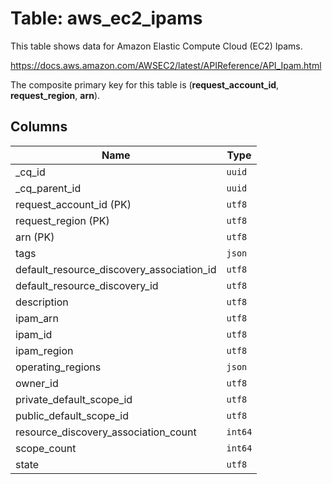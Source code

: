 # Table: aws_ec2_ipams

This table shows data for Amazon Elastic Compute Cloud (EC2) Ipams.

https://docs.aws.amazon.com/AWSEC2/latest/APIReference/API_Ipam.html

The composite primary key for this table is (**request_account_id**, **request_region**, **arn**).

## Columns

| Name          | Type          |
| ------------- | ------------- |
|_cq_id|`uuid`|
|_cq_parent_id|`uuid`|
|request_account_id (PK)|`utf8`|
|request_region (PK)|`utf8`|
|arn (PK)|`utf8`|
|tags|`json`|
|default_resource_discovery_association_id|`utf8`|
|default_resource_discovery_id|`utf8`|
|description|`utf8`|
|ipam_arn|`utf8`|
|ipam_id|`utf8`|
|ipam_region|`utf8`|
|operating_regions|`json`|
|owner_id|`utf8`|
|private_default_scope_id|`utf8`|
|public_default_scope_id|`utf8`|
|resource_discovery_association_count|`int64`|
|scope_count|`int64`|
|state|`utf8`|
